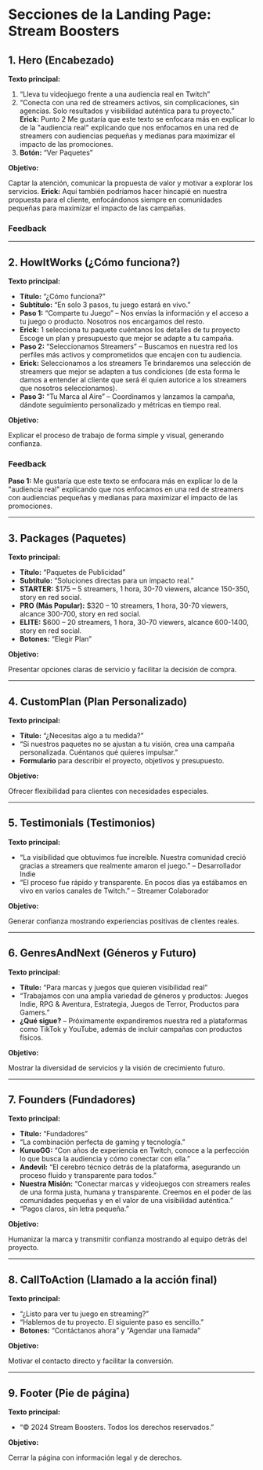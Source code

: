 # Secciones de la Landing Page: Stream Boosters

## 1. Hero (Encabezado)

**Texto principal:**

1. “Lleva tu videojuego frente a una audiencia real en Twitch”
2. “Conecta con una red de streamers activos, sin complicaciones, sin agencias. Solo resultados y visibilidad auténtica para tu proyecto.”
**Erick:**  Punto 2 Me gustaría que este texto se enfocara más en explicar lo de la "audiencia real" explicando que nos enfocamos en una red de streamers con audiencias pequeñas y medianas para maximizar el impacto de las promociones.
1. **Botón:** “Ver Paquetes”

**Objetivo:**

Captar la atención, comunicar la propuesta de valor y motivar a explorar los servicios.
**Erick:** Aquí también podríamos hacer hincapié en nuestra propuesta para el cliente, enfocándonos siempre en comunidades pequeñas para maximizar el impacto de las campañas.

### Feedback


---

## 2. HowItWorks (¿Cómo funciona?)

**Texto principal:**

- **Título:** “¿Cómo funciona?”
- **Subtítulo:** “En solo 3 pasos, tu juego estará en vivo.”
- **Paso 1:** “Comparte tu Juego” – Nos envías la información y el acceso a tu juego o producto. Nosotros nos encargamos del resto.
- **Erick:** 1 selecciona tu paquete cuéntanos los detalles de tu proyecto Escoge un plan y presupuesto que mejor se adapte a tu campaña. 
- **Paso 2:** “Seleccionamos Streamers” – Buscamos en nuestra red los perfiles más activos y comprometidos que encajen con tu audiencia.
- **Erick:** Seleccionamos a los streamers Te brindaremos una selección de streamers que mejor se adapten a tus condiciones (de esta forma le damos a entender al cliente que será él quien autorice a los streamers que nosotros seleccionamos).
- **Paso 3:** “Tu Marca al Aire” – Coordinamos y lanzamos la campaña, dándote seguimiento personalizado y métricas en tiempo real.

**Objetivo:**

Explicar el proceso de trabajo de forma simple y visual, generando confianza.

### Feedback

**Paso 1:** Me gustaría que este texto se enfocara más en explicar lo de la "audiencia real" explicando que nos enfocamos en una red de streamers con audiencias pequeñas y medianas para maximizar el impacto de las promociones.

---

## 3. Packages (Paquetes)

**Texto principal:**

- **Título:** “Paquetes de Publicidad”
- **Subtítulo:** “Soluciones directas para un impacto real.”
- **STARTER:** $175 – 5 streamers, 1 hora, 30-70 viewers, alcance 150-350, story en red social.
- **PRO (Más Popular):** $320 – 10 streamers, 1 hora, 30-70 viewers, alcance 300-700, story en red social.
- **ELITE:** $600 – 20 streamers, 1 hora, 30-70 viewers, alcance 600-1400, story en red social.
- **Botones:** “Elegir Plan”

**Objetivo:**

Presentar opciones claras de servicio y facilitar la decisión de compra.

---

## 4. CustomPlan (Plan Personalizado)

**Texto principal:**

- **Título:** “¿Necesitas algo a tu medida?”
- “Si nuestros paquetes no se ajustan a tu visión, crea una campaña personalizada. Cuéntanos qué quieres impulsar.”
- **Formulario** para describir el proyecto, objetivos y presupuesto.

**Objetivo:**

Ofrecer flexibilidad para clientes con necesidades especiales.

---

## 5. Testimonials (Testimonios)

**Texto principal:**

- “La visibilidad que obtuvimos fue increíble. Nuestra comunidad creció gracias a streamers que realmente amaron el juego.” – Desarrollador Indie
- “El proceso fue rápido y transparente. En pocos días ya estábamos en vivo en varios canales de Twitch.” – Streamer Colaborador

**Objetivo:**

Generar confianza mostrando experiencias positivas de clientes reales.

---

## 6. GenresAndNext (Géneros y Futuro)

**Texto principal:**

- **Título:** “Para marcas y juegos que quieren visibilidad real”
- “Trabajamos con una amplia variedad de géneros y productos: Juegos Indie, RPG & Aventura, Estrategia, Juegos de Terror, Productos para Gamers.”
- **¿Qué sigue?** – Próximamente expandiremos nuestra red a plataformas como TikTok y YouTube, además de incluir campañas con productos físicos.

**Objetivo:**

Mostrar la diversidad de servicios y la visión de crecimiento futuro.

---

## 7. Founders (Fundadores)

**Texto principal:**

- **Título:** “Fundadores”
- “La combinación perfecta de gaming y tecnología.”
- **KuruoGG:** “Con años de experiencia en Twitch, conoce a la perfección lo que busca la audiencia y cómo conectar con ella.”
- **Andevil:** “El cerebro técnico detrás de la plataforma, asegurando un proceso fluido y transparente para todos.”
- **Nuestra Misión:** “Conectar marcas y videojuegos con streamers reales de una forma justa, humana y transparente. Creemos en el poder de las comunidades pequeñas y en el valor de una visibilidad auténtica.”
- “Pagos claros, sin letra pequeña.”

**Objetivo:**

Humanizar la marca y transmitir confianza mostrando al equipo detrás del proyecto.

---

## 8. CallToAction (Llamado a la acción final)

**Texto principal:**

- “¿Listo para ver tu juego en streaming?”
- “Hablemos de tu proyecto. El siguiente paso es sencillo.”
- **Botones:** “Contáctanos ahora” y “Agendar una llamada”

**Objetivo:**

Motivar el contacto directo y facilitar la conversión.

---

## 9. Footer (Pie de página)

**Texto principal:**

- “© 2024 Stream Boosters. Todos los derechos reservados.”

**Objetivo:**

Cerrar la página con información legal y de derechos.